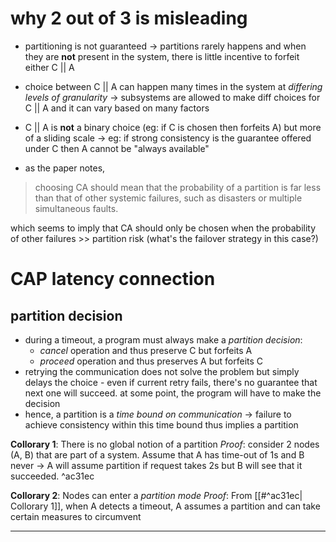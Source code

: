 # why 2 out of 3 is misleading

- partitioning is not guaranteed -> partitions rarely happens and when they are **not** present in the system, there is little incentive to forfeit either C || A 
- choice between C || A can happen many times in the system at *differing levels of granularity* -> subsystems are allowed to make diff choices for C || A and it can vary based on many factors 
- C || A is **not** a binary choice (eg: if C is chosen then forfeits A) but more of a sliding scale -> eg: if strong consistency is the guarantee offered under C then A cannot be "always available"

- as the paper notes, 

> choosing CA should mean that the probability of a partition is far less than that of other systemic failures, such as disasters or multiple simultaneous faults.

which seems to imply that CA should only be chosen when the probability of other failures >> partition risk (what's the failover strategy in this case?)

# CAP latency connection
## partition decision
- during a timeout, a program must always make a *partition decision*: 
	- *cancel* operation and thus preserve C but forfeits A 
	- *proceed* operation and thus preserves A but forfeits C 
- retrying the communication does not solve the problem but simply delays the choice - even if current retry fails, there's no guarantee that next one will succeed. at some point, the program will have to make the decision 
- hence, a partition is a *time bound on communication* -> failure to achieve consistency within this time bound thus implies a partition

**Collorary 1**: There is no global notion of a partition
*Proof*: consider 2 nodes (A, B) that are part of a system. Assume that A has time-out of 1s and B never -> A will assume partition if request takes 2s but B will see that it succeeded.  ^ac31ec

**Collorary 2**: Nodes can enter a *partition mode* 
*Proof*: From [[#^ac31ec| Collorary 1]], when A detects a timeout, A assumes a partition and can take certain measures to circumvent 

****